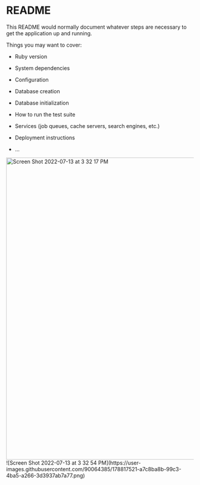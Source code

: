 # README

This README would normally document whatever steps are necessary to get the
application up and running.

Things you may want to cover:

* Ruby version

* System dependencies

* Configuration

* Database creation

* Database initialization

* How to run the test suite

* Services (job queues, cache servers, search engines, etc.)

* Deployment instructions

* ...
<img width="808" alt="Screen Shot 2022-07-13 at 3 32 17 PM" src="https://user-images.githubusercontent.com/90064385/178817495-ece6b005-8134-4d40-a55f-9351353845c2.png">
![Screen Shot 2022-07-13 at 3 32 54 PM](https://user-images.githubusercontent.com/90064385/178817521-a7c8ba8b-99c3-4ba5-a266-3d3937ab7a77.png)
